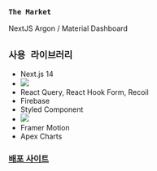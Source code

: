 ### `The Market`

NextJS Argon / Material Dashboard

## `사용 라이브러리`
- Next.js 14
- <img src="https://img.shields.io/badge/typescript-003671?style=flat&logo=Sass&logoColor=3178C6"/>
- React Query, React Hook Form, Recoil
- Firebase
- Styled Component
- <img src="https://img.shields.io/badge/Scss-FFC4C4?style=flat&logo=Sass&logoColor=CC6699"/>
- Framer Motion
- Apex Charts

### [배포 사이트](https://the-market-omega.vercel.app/)